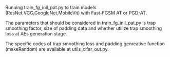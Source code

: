 Running train_fg_inil_pat.py to train models (ResNet,VGG,GoogleNet,MobileVit) with Fast-FGSM AT or PGD-AT. 

The parameters that should be considered in train_fg_inil_pat.py is trap smoothing factor, size of padding data and whether utilize trap smoothing loss at AEs generation stage.

The specific codes of trap smoothing loss and padding genreative function (makeRandom) are available at utils_cifar_out.py. 
